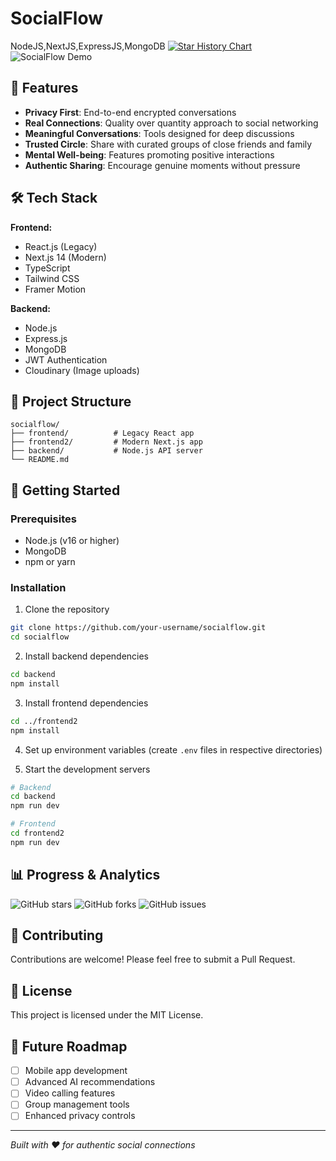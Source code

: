 # SocialFlow
NodeJS,NextJS,ExpressJS,MongoDB
[![Star History Chart](https://api.star-history.com/svg?repos=your-username/socialflow&type=Date)](https://star-history.com/#your-username/socialflow&Date)
![SocialFlow Demo](https://media.giphy.com/media/3o7abKhOpu0NwenH3O/giphy.gif)

## 🚀 Features

- **Privacy First**: End-to-end encrypted conversations
- **Real Connections**: Quality over quantity approach to social networking
- **Meaningful Conversations**: Tools designed for deep discussions
- **Trusted Circle**: Share with curated groups of close friends and family
- **Mental Well-being**: Features promoting positive interactions
- **Authentic Sharing**: Encourage genuine moments without pressure

## 🛠️ Tech Stack

**Frontend:**
- React.js (Legacy)
- Next.js 14 (Modern)
- TypeScript
- Tailwind CSS
- Framer Motion

**Backend:**
- Node.js
- Express.js
- MongoDB
- JWT Authentication
- Cloudinary (Image uploads)

## 📁 Project Structure

```
socialflow/
├── frontend/          # Legacy React app
├── frontend2/         # Modern Next.js app
├── backend/           # Node.js API server
└── README.md
```

## 🚀 Getting Started

### Prerequisites
- Node.js (v16 or higher)
- MongoDB
- npm or yarn

### Installation

1. Clone the repository
```bash
git clone https://github.com/your-username/socialflow.git
cd socialflow
```

2. Install backend dependencies
```bash
cd backend
npm install
```

3. Install frontend dependencies
```bash
cd ../frontend2
npm install
```

4. Set up environment variables (create `.env` files in respective directories)

5. Start the development servers
```bash
# Backend
cd backend
npm run dev

# Frontend
cd frontend2
npm run dev
```

## 📊 Progress & Analytics

![GitHub stars](https://img.shields.io/github/stars/MonilMehta/socialflow?style=social)
![GitHub forks](https://img.shields.io/github/forks/MonilMehta/socialflow?style=social)
![GitHub issues](https://img.shields.io/github/issues/MonilMehta/socialflow)

## 🤝 Contributing

Contributions are welcome! Please feel free to submit a Pull Request.

## 📄 License

This project is licensed under the MIT License.

## 🎯 Future Roadmap

- [ ] Mobile app development
- [ ] Advanced AI recommendations
- [ ] Video calling features
- [ ] Group management tools
- [ ] Enhanced privacy controls

---

*Built with ❤️ for authentic social connections*
